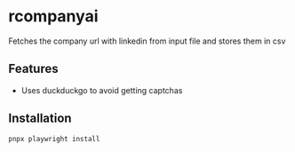 # rcompanyai

Fetches the company url with linkedin from input file and stores them in csv

## Features

- Uses duckduckgo to avoid getting captchas

## Installation

`pnpx playwright install`
